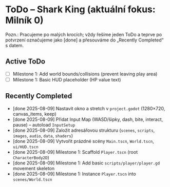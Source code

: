 # ToDo – Shark King (aktuální fokus: Milník 0)

Pozn.: Pracujeme po malých krocích; vždy řešíme jeden ToDo a teprve po potvrzení označujeme jako [done] a přesouváme do „Recently Completed“ s datem.

## Active ToDo
- [ ] Milestone 1: Add world bounds/collisions (prevent leaving play area)
- [ ] Milestone 1: Basic HUD placeholder (HP value text)

## Recently Completed
- [done 2025-08-09] Nastavit okno a stretch v `project.godot` (1280×720, canvas_items, keep)
- [done 2025-08-09] Přidat Input Map (WASD/šipky, dash, bite, interact, pause) – autoload `InputSetup`
- [done 2025-08-09] Založit adresářovou strukturu (`scenes`, `scripts`, `images`, `audio`, `data`, `shaders`)
- [done 2025-08-09] Vytvořit prázdné scény `Main.tscn`, `World.tscn`, `ui/HUD.tscn`
- [done 2025-08-09] Milestone 1: Scaffold `Player.tscn` (root `CharacterBody2D`)
- [done 2025-08-09] Milestone 1: Add basic `scripts/player/player.gd` movement skeleton
- [done 2025-08-09] Milestone 1: Instance `Player.tscn` into `scenes/World.tscn`
